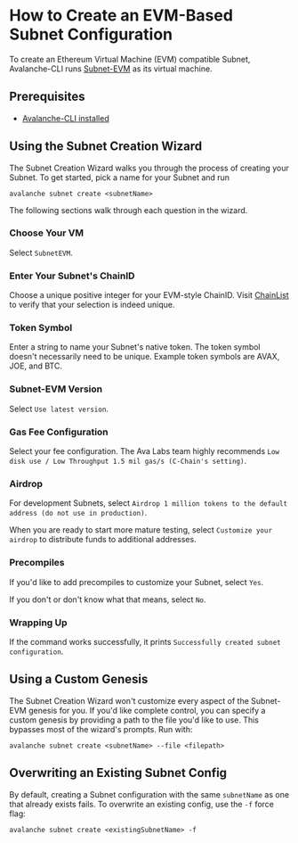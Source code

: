 # How to Create an EVM-Based Subnet Configuration

To create an Ethereum Virtual Machine (EVM) compatible Subnet, Avalanche-CLI
runs [Subnet-EVM](https://github.com/ava-labs/subnet-evm) as its virtual machine.

## Prerequisites

- [Avalanche-CLI installed](install-avalanche-cli)

## Using the Subnet Creation Wizard

The Subnet Creation Wizard walks you through the process of creating your Subnet. To get started,
pick a name for your Subnet and run

```shell
avalanche subnet create <subnetName>
```

The following sections walk through each question in the wizard.

### Choose Your VM

Select `SubnetEVM`.

### Enter Your Subnet's ChainID

Choose a unique positive integer for your EVM-style ChainID. Visit
[ChainList](https://chainlist.org/) to verify that your selection is indeed unique.

### Token Symbol

Enter a string to name your Subnet's native token. The token symbol doesn't necessarily need to be
unique. Example token symbols are AVAX, JOE, and BTC.

### Subnet-EVM Version

Select `Use latest version`.

### Gas Fee Configuration

Select your fee configuration. The Ava Labs team highly recommends
`Low disk use / Low Throughput 1.5 mil gas/s (C-Chain's setting)`.

### Airdrop

For development Subnets, select `Airdrop 1 million tokens to the default address (do not use in production)`.

When you are ready to start more mature testing, select `Customize your airdrop` to distribute
funds to additional addresses.

### Precompiles

If you'd like to add precompiles to customize your Subnet, select `Yes`.

If you don't or don't know what that means, select `No`.

### Wrapping Up

If the command works successfully, it prints `Successfully created subnet configuration`.

## Using a Custom Genesis

The Subnet Creation Wizard won't customize every aspect of the Subnet-EVM genesis for you. If
you'd like complete control, you can specify a custom genesis by providing a path to the file
you'd like to use. This bypasses most of the wizard's prompts. Run with:

```shell
avalanche subnet create <subnetName> --file <filepath>
```

## Overwriting an Existing Subnet Config

By default, creating a Subnet configuration with the same `subnetName` as one that already exists
fails. To overwrite an existing config, use the `-f` force flag:

```shell
avalanche subnet create <existingSubnetName> -f
```
